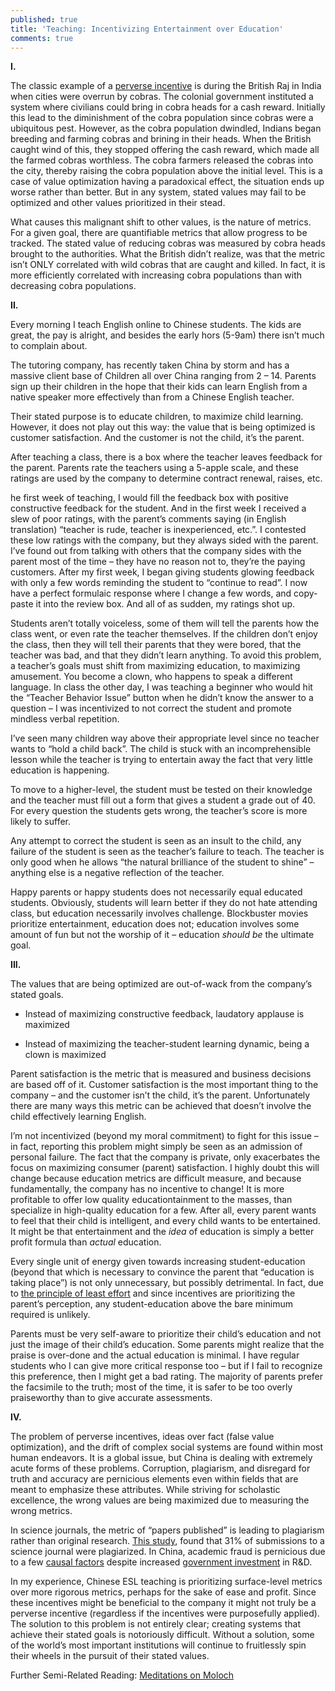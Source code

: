 ```yaml
---
published: true
title: 'Teaching: Incentivizing Entertainment over Education'
comments: true
---
```

**I.**

The classic example of a [perverse incentive](https://en.wikipedia.org/wiki/Perverse_incentive) is during the British Raj in India when cities were overrun by cobras. The colonial government instituted a system where civilians could bring in cobra heads for a cash reward. Initially this lead to the diminishment of the cobra population since cobras were a ubiquitous pest. However, as the cobra population dwindled, Indians began breeding and farming cobras and brining in their heads. When the British caught wind of this, they stopped offering the cash reward, which made all the farmed cobras worthless. The cobra farmers released the cobras into the city, thereby raising the cobra population above the initial level. This is a case of value optimization having a paradoxical effect, the situation ends up worse rather than better. But in any system, stated values may fail to be optimized and other values prioritized in their stead.

What causes this malignant shift to other values, is the nature of metrics. For a given goal, there are quantifiable metrics that allow progress to be tracked. The stated value of reducing cobras was measured by cobra heads brought to the authorities. What the British didn’t realize, was that the metric isn’t ONLY correlated with wild cobras that are caught and killed. In fact, it is more efficiently correlated with increasing cobra populations than with decreasing cobra populations.

**II.**

Every morning I teach English online to Chinese students. The kids are great, the pay is alright, and besides the early hors (5-9am) there isn’t much to complain about.

The tutoring company, has recently taken China by storm and has a massive client base of Children all over China ranging from 2 – 14. Parents sign up their children in the hope that their kids can learn English from a native speaker more effectively than from a Chinese English teacher.

Their stated purpose is to educate children, to maximize child learning. However, it does not play out this way: the value that is being optimized is customer satisfaction. And the customer is not the child, it’s the parent.

After teaching a class, there is a box where the teacher leaves feedback for the parent. Parents rate the teachers using a 5-apple scale, and these ratings are used by the company to determine contract renewal, raises, etc.

he first week of teaching, I would fill the feedback box with positive constructive feedback for the student. And in the first week I received a slew of poor ratings, with the parent’s comments saying (in English translation) “teacher is rude, teacher is inexperienced, etc.”. I contested these low ratings with the company, but they always sided with the parent. I’ve found out from talking with others that the company sides with the parent most of the time – they have no reason not to, they’re the paying customers. After my first week, I began giving students glowing feedback with only a few words reminding the student to “continue to read”. I now have a perfect formulaic response where I change a few words, and copy-paste it into the review box. And all of as sudden, my ratings shot up. 

Students aren’t totally voiceless, some of them will tell the parents how the class went, or even rate the teacher themselves. If the children don’t enjoy the class, then they will tell their parents that they were bored, that the teacher was bad, and that they didn’t learn anything. To avoid this problem, a teacher’s goals must shift from maximizing education, to maximizing amusement. You become a clown, who happens to speak a different language.  In class the other day, I was teaching a beginner who would hit the “Teacher Behavior Issue” button when he didn’t know the answer to a question – I was incentivized to not correct the student and promote mindless verbal repetition. 

I’ve seen many children way above their appropriate level since no teacher wants to “hold a child back”. The child is stuck with an incomprehensible lesson while the teacher is trying to entertain away the fact that very little education is happening.

To move to a higher-level, the student must be tested on their knowledge and the teacher must fill out a form that gives a student a grade out of 40. For every question the students gets wrong, the teacher’s score is more likely to suffer. 

Any attempt to correct the student is seen as an insult to the child, any failure of the student is seen as the teacher’s failure to teach. The teacher is only good when he allows “the natural brilliance of the student to shine” – anything else is a negative reflection of the teacher.

Happy parents or happy students does not necessarily equal educated students. Obviously, students will learn better if they do not hate attending class, but education necessarily involves challenge. Blockbuster movies prioritize entertainment, education does not; education involves some amount of fun but not the worship of it – education _should be_ the ultimate goal.

**III.**

The values that are being optimized are out-of-wack from the company’s stated goals.

- Instead of maximizing constructive feedback, laudatory applause is maximized

- Instead of maximizing the teacher-student learning dynamic, being a clown is maximized

Parent satisfaction is the metric that is measured and business decisions are based off of it. Customer satisfaction is the most important thing to the company – and the customer isn’t the child, it’s the parent. Unfortunately there are many ways this metric can be achieved that doesn’t involve the child effectively learning English.

I’m not incentivized (beyond my moral commitment) to fight for this issue – in fact, reporting this problem might simply be seen as an admission of personal failure. The fact that the company is private, only exacerbates the focus on maximizing consumer (parent) satisfaction. I highly doubt this will change because education metrics are difficult measure, and because fundamentally, the company has no incentive to change! It is more profitable to offer low quality educationtainment to the masses, than specialize in high-quality education for a few. After all, every parent wants to feel that their child is intelligent, and every child wants to be entertained. It might be that entertainment and the _idea_ of education is simply a better profit formula than _actual_ education.

Every single unit of energy given towards increasing student-education (beyond that which is necessary to convince the parent that “education is taking place”) is not only unnecessary, but possibly detrimental. In fact, due to [the principle of least effort](https://en.wikipedia.org/wiki/Principle_of_least_effort) and since incentives are prioritizing the parent’s perception, any student-education above the bare minimum required is unlikely.

Parents must be very self-aware to prioritize their child’s education and not just the image of their child’s education. Some parents might realize that the praise is over-done and the actual education is minimal.  I have regular students who I can give more critical response too – but if I fail to recognize this preference, then I might get a bad rating.  The majority of parents prefer the facsimile to the truth; most of the time, it is safer to be too overly praiseworthy than to give accurate assessments.

**IV.**

The problem of perverse incentives, ideas over fact (false value optimization), and the drift of complex social systems are found within most human endeavors. It is a global issue, but China is dealing with extremely acute forms of these problems. Corruption, plagiarism, and disregard for truth and accuracy are pernicious elements even within fields that are meant to emphasize these attributes. While striving for scholastic excellence, the wrong values are being maximized due to measuring the wrong metrics.

 In science journals, the metric of “papers published” is leading to plagiarism rather than original research. [This study](https://www.nature.com/articles/467153d), found that 31% of submissions to a science journal were plagiarized. In China, academic fraud is pernicious due to a few [causal factors](https://www.theatlantic.com/international/archive/2010/09/the-dire-state-of-chinese-science/344138/) despite increased [government investment](http://science.sciencemag.org/content/345/6200/1006.full) in R&D.

In my experience, Chinese ESL teaching is prioritizing surface-level metrics over more rigorous metrics, perhaps for the sake of ease and profit. Since these incentives might be beneficial to the company it might not truly be a perverse incentive (regardless if the incentives were purposefully applied). The solution to this problem is not entirely clear; creating systems that achieve their stated goals is notoriously difficult. Without a solution, some of the world’s most important institutions will continue to fruitlessly spin their wheels in the pursuit of their stated values.

Further Semi-Related Reading: [Meditations on Moloch](http://slatestarcodex.com/2014/07/30/meditations-on-moloch/)
